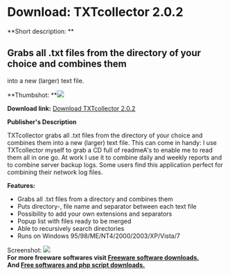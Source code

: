 # Download: TXTcollector 2.0.2

**Short description: **

## Grabs all .txt files from the directory of your choice and combines them
into a new (larger) text file.

  
**Thumbshot: **![](http://www.freewarefiles.com/screenshot/txtcollector_md.jpg)   
  
**Download link:** [Download TXTcollector 2.0.2](http://freesoftwares.boysofts.com/TXTcollector_program_32826.html)  
  

**Publisher's Description**  
  

TXTcollector grabs all .txt files from the directory of your choice and
combines them into a new (larger) text file. This can come in handy: I use
TXTcollector myself to grab a CD full of readmeA's to enable me to read them
all in one go. At work I use it to combine daily and weekly reports and to
combine server backup logs. Some users find this application perfect for
combining their network log files.

**Features:**

  * Grabs all .txt files from a directory and combines them 
  * Puts directory-, file name and separator between each text file 
  * Possibility to add your own extensions and separators 
  * Popup list with files ready to be merged 
  * Able to recursively search directories 
  * Runs on Windows 95/98/ME/NT4/2000/2003/XP/Vista/7 

  
  
Screenshot: ![](http://www.freewarefiles.com/screenshot/txtcollector.jpg)  
**For more freeware softwares visit [Freeware software downloads.](http://freesoftwares.boysofts.com/)**   
**And [Free softwares and php script downloads.](http://www.boysofts.com/)**

